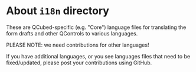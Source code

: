 # About `i18n` directory

These are QCubed-specific (e.g. "Core") language files for
translating the form drafts and other QControls to various
languages.

PLEASE NOTE: we need contributions for other languages!

If you have additional languages, or you see languages files
that need to be fixed/updated, please post your contributions
using GitHub.
